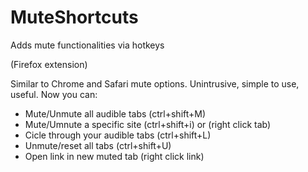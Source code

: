 # MuteShortcuts
Adds mute functionalities via hotkeys

(Firefox extension)

Similar to Chrome and Safari mute options.
Unintrusive, simple to use, useful.
Now you can:
- Mute/Unmute all audible tabs     (ctrl+shift+M)
- Mute/Umnute a specific site      (ctrl+shift+i) or (right click tab)
- Cicle through your audible tabs  (ctrl+shift+L)
- Unmute/reset all tabs            (ctrl+shift+U)
- Open link in new muted tab       (right click link)
